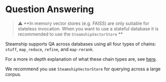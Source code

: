 # Question Answering

> :warning: **In memory vector stores (e.g. FAISS) are only suitable for stateless invocation. 
> When you want to use a stateful database it is recommended to use the `SteamshipVectorStore` **


Steamship supports QA across databases using all four types of chains: `stuff`, `map_reduce`, `refine`, and `map-rerank`.

For a more in depth explanation of what these chain types are, see [here](https://langchain.readthedocs.io/en/latest/modules/chains/combine_docs.html).

We recommend you use `SteamshipVectorStore` for querying across a large corpus.